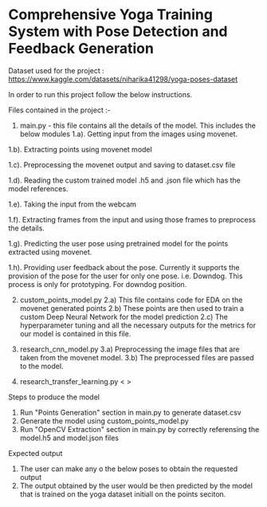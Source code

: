# Comprehensive Yoga Training System with Pose Detection and Feedback Generation 

Dataset used for the project : https://www.kaggle.com/datasets/niharika41298/yoga-poses-dataset 

In order to run this project follow the below instructions. 

Files contained in the project :-

1. main.py - this file contains all the details of the model. This includes the below modules 
1.a). Getting input from the images using movenet. 

1.b). Extracting points using movenet model

1.c). Preprocessing the movenet output and saving to dataset.csv file

1.d). Reading the custom trained model .h5 and .json file which has the model references. 

1.e). Taking the input from the webcam 

1.f). Extracting frames from the input and using those frames to preprocess the details. 

1.g). Predicting the user pose using pretrained model for the points extracted using movenet.

1.h). Providing user feedback about the pose. Currently it supports the provision of the pose for the user for only one pose. i.e. Downdog. This process is only for prototyping. For downdog position. 

2. custom_points_model.py
2.a) This file contains code for EDA on the movenet generated points 
2.b) These points are then used to train a custom Deep Neural Network for the model prediction
2.c) The hyperparameter tuning and all the necessary outputs for the metrics for our model is contained in this file.

3. research_cnn_model.py
3.a) Preprocessing the image files that are taken from the movenet model. 
3.b) The preprocessed files are passed to the model. 

4. research_transfer_learning.py 
< > 

Steps to produce the model
1. Run "Points Generation" section in main.py to generate dataset.csv
2. Generate the model using custom_points_model.py
3. Run "OpenCV Extraction" section in main.py by correctly referensing the model.h5 and model.json files 

Expected output
1. The user can make any o the below poses to obtain the requested output
2. The output obtained by the user would be then predicted by the model that is trained on the yoga dataset initiall on the points seciton.


